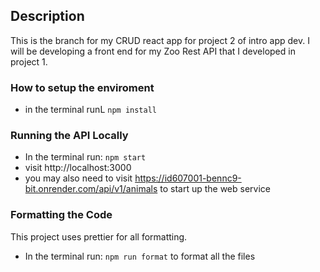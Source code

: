 ## Description
This is the branch for my CRUD react app for project 2 of intro app dev. I will be developing a front end for my Zoo Rest API that I developed in project 1. 


### How to setup the enviroment

- in the terminal runL `npm install`

### Running the API Locally

- In the terminal run: `npm start`
- visit http://localhost:3000
- you may also need to visit https://id607001-bennc9-bit.onrender.com/api/v1/animals to start up the web service

### Formatting the Code
This project uses prettier for all formatting.
- In the terminal run: `npm run format` to format all the files

